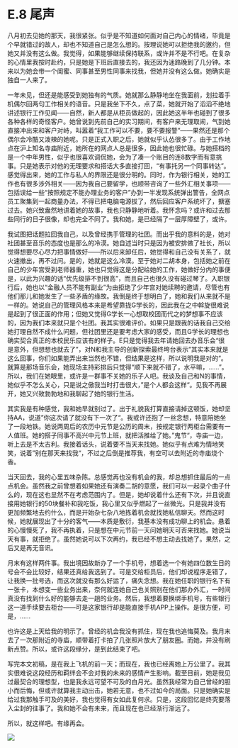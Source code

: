 # E.8 尾声

八月初去见她的那天，我很紧张。似乎是不知道如何面对自己内心的情绪，毕竟是个早就错过的故人，却也不知道自己是怎么想的。按理说她可以拒绝我的邀约，但她又并没有这么做。我觉得，如果能够继续保持联系，或许并不是不行吧。在复杂的心情里我按时赴约，只是她是下班后直接去的，我还因为迷路晚到了几分钟。本来以为她会带一个闺蜜、同事甚至男性同事来找我，但她并没有这么做。她确实是独自一人来了。

一年未见，但还是能感受到她独有的气质。她就那么静静地坐在我面前，划拉着手机偶尔回两句工作相关的语音。只是我坐下不久，点了菜，她就开始了滔滔不绝地讲述银行工作见闻——自然，新人都是从柜员做起的，因此她这半年也碰到了很多各种各样的奇怪客户。她曾说到先前自己的实习期间，有客户来无理取闹，气到她直接冲出来和客户对峙，叫嚣着“我工作可以不要，要不要报警”——果然还是那个偶尔会冷酷又泼辣的她呢。只是正式入职之后，她就似乎认怂很多了。由于工作地点在沪上知名寺庙附近，她所在的网点人总是很多，因此她也很忙碌。与她搭档的是一个中年男性，似乎也很喜欢调侃她，会为了凑一个账目的连8数字而有意挑事。只是她表示对他的无理要求和搭话大多直接打回，“有事托另一个同事转达”。感觉得出来，她的工作与私人的界限还是很分明的。同时，作为银行相关，她的工作也有很多涉外相关——因为我自己要留学，也顺带咨询了一些外汇相关事项——包括误给一些“按照规定不能办理业务的客户”办到一半发现系统弹出警告，全网点员工聚集到一起商量办法，不得已把电脑电源拔了，然后回应客户系统坏了，搪塞过去。她兴致盎然地讲着她的故事，我也只静静地听着。我怀念吗？或许和过去那些同行的日子很像，却也完全不同了。我和她，是已经隔了一层厚障壁了，或许。

我试图把话题拉回我自己，以及曾经携手管理的社团。而出乎我的意料的是，她对社团甚至音乐的态度也是那么的冷漠。她自述当时只是因为被安排做了社长，所以觉得想要尽心尽力把事情做好——所以后来卸任后，她觉得和自己没有关系了，就火速撤出，再不过问。是的，她就是这么冷漠。至于她对二胡本身，包括她之前在自己的少年宫受到老师器重，她也只觉得这是分配给她的工作，她做好分内的事便是，以此为兴趣的话“优先级排不到很高”，而且自己也很久没有碰过琴了。入职银行后，她也以“金融人员不能有副业”为由拒绝了少年宫对她续聘的邀请，尽管也有他们那儿和她发生了一些矛盾的缘故。我倒是终于想明白了，她和我们从来就不是一样的。她说自己的管理风格本来是希望靠拢G学长的，因此我在之中斡旋很难说是起到了很正面的作用；但她又觉得G学长一心想取校团而代之的梦想事不应该的，因为我们本来就只是个社团。我其实很难评价。如果只是跟我的话我自己交给她打理自然不成什么问题，但社团里还是要考虑大家的感受，而且G学长的理想也确实契合真正的本校民乐应该有的样子。E只是觉得我去年请她回去办音乐会“很是意外，但想想也就去了”，对N和我主导的创新探索最终垮台表示”其实本来就是这么回事，你们如果能弄出来当然也不错，但结果是这样，所以说明我是对的“。就算是那场音乐会，她现场主持彩排后只觉得“顺下来就不错了，水平嘛，……”。所以，我们在她眼里，或许是一群事不关她的乐子人吧。我谈及自己和N的事情，她似乎不怎么关心，只是说之傲我当时打击很大，”是个人都会这样“。见我不再展开，她又兴致勃勃地和我聊起了她的银行生活。

其实我是有种感觉，我和她早就别过了。出于礼貌我打算直接请掉这顿饭，她却坚持AA，说道”你这次请了就没有下一次了“。我或许还抱了一丝念想，特意陪她坐了一段地铁。她说两周后的农历中元节是公历的周末，按规定银行两柜台需要有一人值班。她的搭子同事不高兴中元节上班，就把活推给了她。”鬼节“，寺庙一边，听上去是不太吉利。我接着话头，说着要不当天来找她。她似乎有点难为情地笑笑，说着”别在那天来找我“，不过之后倒是推荐我，有空可以去附近的寺庙烧个香。

当天回去，我的心里五味杂陈。总感觉再也没有机会的我，却总想抓住最后的一点点机会。虽然我之前曾想着如果她还有演奏二胡的意愿，我们可以一起录个曲子什么的，现在这也显然不在考虑范围内了。但是，她却说着什么还有下次，并且说直接用她银行的50块餐补和我吃饭，我心里又似乎燃起了一丝微光。只是我并没有更加频繁地去约什么，而是开始杂七杂八地拣着机会就找她私信聊天。然而这时候，她就展现出了十分的客气——本质是敷衍，我基本没有成功聊上的机会。悬着的心慢慢死了，我不再执着，只是想在中元节前一天问她明天可否来找她。她说当天有事，就拒绝了。虽然她说可以下次再约，我已经不想主动去找她了。果然，之后又是再无音讯。

月末有这样两件事。我出境因故新办了一个手机号，想着选一个有她四位数生日的号会不会比较好，结果还真给我选到了。可是交给柜员后，他们却说程序走错了，让我换一批号选，而这次就没有那么好运了，痛失念想。我在她任职的银行名下有一张卡，本想变一些业务出来，奈何就连她自己也关照别在他们那办外汇，一时间真没有找到什么好的能够去走一趟的业务。然后，我想着要换绑手机号，有些银行这一道手续要去柜台——可是这家银行却是能直接手机APP上操作。是很方便，可是，……

也许这是上天给我的明示了。曾经的机会我没有抓住，现在我也追悔莫及。我月末去了一次那附近的寺庙，顺带着打卡拍了几张照片放大了朋友圈。而她，并没有刷新点赞。所以，或许这段缘分，是到此结束了吧。

写完本文初稿，是在我上飞机的前一天；而现在，我也已经离她上万公里了。我其实很难说这段经历和羁绊会不会对我的未来的感情产生影响。截至目前，她是我见过最契合的理想型，也是我永远可望不可及的白月光。虽然我经常为自己曾经的胆小而后悔，但或许就算我主动出击，她若无意，也不过如今的局面。只是她确实是给过我那触手可及的美好，我也觉得有女如此复何求。只是，这段回忆是终究要落入尘封的往事了。我和她不会有未来，而且现在也已经渐行渐远了。

所以，就这样吧。有缘再会。

![](./figs/E-8-1.jpg)
